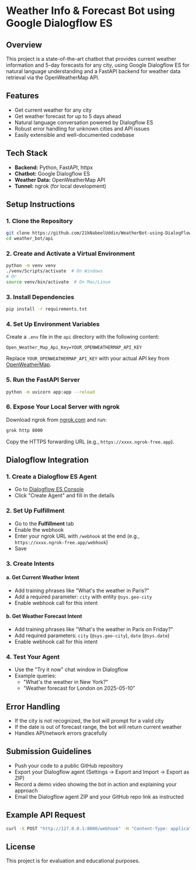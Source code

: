 # Weather Info & Forecast Bot using Google Dialogflow ES

## Overview
This project is a state-of-the-art chatbot that provides current weather information and 5-day forecasts for any city, using Google Dialogflow ES for natural language understanding and a FastAPI backend for weather data retrieval via the OpenWeatherMap API.

## Features
- Get current weather for any city
- Get weather forecast for up to 5 days ahead
- Natural language conversation powered by Dialogflow ES
- Robust error handling for unknown cities and API issues
- Easily extensible and well-documented codebase

## Tech Stack
- **Backend:** Python, FastAPI, httpx
- **Chatbot:** Google Dialogflow ES
- **Weather Data:** OpenWeatherMap API
- **Tunnel:** ngrok (for local development)

## Setup Instructions

### 1. Clone the Repository
```sh
git clone https://github.com/21kNabeelUddin/WeatherBot-using-DialogFlow
cd weather_bot/api
```

### 2. Create and Activate a Virtual Environment
```sh
python -m venv venv
./venv/Scripts/activate  # On Windows
# Or
source venv/bin/activate  # On Mac/Linux
```

### 3. Install Dependencies
```sh
pip install -r requirements.txt
```

### 4. Set Up Environment Variables
Create a `.env` file in the `api` directory with the following content:
```
Open_Weather_Map_Api_Key=YOUR_OPENWEATHERMAP_API_KEY
```
Replace `YOUR_OPENWEATHERMAP_API_KEY` with your actual API key from [OpenWeatherMap](https://openweathermap.org/api).

### 5. Run the FastAPI Server
```sh
python -m uvicorn app:app --reload
```

### 6. Expose Your Local Server with ngrok
Download ngrok from [ngrok.com](https://ngrok.com/download) and run:
```sh
grok http 8000
```
Copy the HTTPS forwarding URL (e.g., `https://xxxx.ngrok-free.app`).

## Dialogflow Integration

### 1. Create a Dialogflow ES Agent
- Go to [Dialogflow ES Console](https://dialogflow.cloud.google.com/)
- Click "Create Agent" and fill in the details

### 2. Set Up Fulfillment
- Go to the **Fulfillment** tab
- Enable the webhook
- Enter your ngrok URL with `/webhook` at the end (e.g., `https://xxxx.ngrok-free.app/webhook`)
- Save

### 3. Create Intents
#### a. Get Current Weather Intent
- Add training phrases like "What's the weather in Paris?"
- Add a required parameter: `city` with entity `@sys.geo-city`
- Enable webhook call for this intent

#### b. Get Weather Forecast Intent
- Add training phrases like "What's the weather in Paris on Friday?"
- Add required parameters: `city` (`@sys.geo-city`), `date` (`@sys.date`)
- Enable webhook call for this intent

### 4. Test Your Agent
- Use the "Try it now" chat window in Dialogflow
- Example queries:
  - "What's the weather in New York?"
  - "Weather forecast for London on 2025-05-10"

## Error Handling
- If the city is not recognized, the bot will prompt for a valid city
- If the date is out of forecast range, the bot will return current weather
- Handles API/network errors gracefully

## Submission Guidelines
- Push your code to a public GitHub repository
- Export your Dialogflow agent (Settings → Export and Import → Export as ZIP)
- Record a demo video showing the bot in action and explaining your approach
- Email the Dialogflow agent ZIP and your GitHub repo link as instructed

## Example API Request
```sh
curl -X POST "http://127.0.0.1:8000/webhook" -H "Content-Type: application/json" -d '{"city": "Paris"}'
```

## License
This project is for evaluation and educational purposes.
